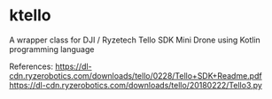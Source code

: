 # ktello
A wrapper class for DJI / Ryzetech Tello SDK Mini Drone using Kotlin programming language

References:
https://dl-cdn.ryzerobotics.com/downloads/tello/0228/Tello+SDK+Readme.pdf
https://dl-cdn.ryzerobotics.com/downloads/tello/20180222/Tello3.py
